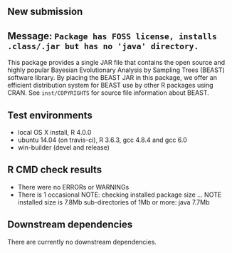 ## New submission

## Message: `Package has FOSS license, installs .class/.jar but has no 'java' directory.`

This package provides a single JAR file that contains the open source
and highly popular Bayesian Evolutionary Analysis by Sampling Trees (BEAST)
software library.  By placing the BEAST JAR in this package, we offer an
efficient distribution system for BEAST use by other R packages using
CRAN.  See `inst/COPYRIGHTS` for source file information about BEAST.

## Test environments
* local OS X install, R 4.0.0
* ubuntu 14.04 (on travis-ci), R 3.6.3, gcc 4.8.4 and gcc 6.0
* win-builder (devel and release)

## R CMD check results
* There were no ERRORs or WARNINGs
* There is 1 occasional NOTE:
  checking installed package size ... NOTE
    installed size is  7.8Mb
    sub-directories of 1Mb or more:
      java   7.7Mb

## Downstream dependencies
There are currently no downstream dependencies.
